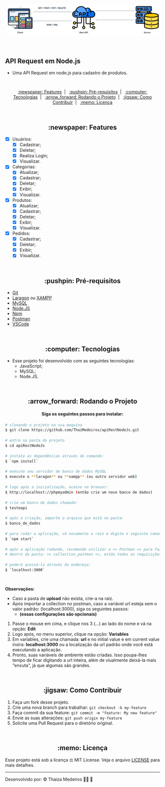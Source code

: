 <p align="center">
  <img src="imagens/api-rest.png" alt="Rest API" title="Rest API" style="vertical-align:top; margin:6px 4px;">
</p><br />

## API Request em Node.js

- Uma API Request em node.js para cadastro de produtos.

<br />

<p align="center">
  <a href="#features"> :newspaper: Features</a>&nbsp;&nbsp;|&nbsp;&nbsp;
  <a href="#requisitos">:pushpin: Pré-requisitos</a>&nbsp;&nbsp;|&nbsp;&nbsp;
  <a href="#tecnologias">:computer: Tecnologias</a>&nbsp;&nbsp;|&nbsp;&nbsp;
  <a href="#rodando"> :arrow_forward: Rodando o Projeto</a>&nbsp;&nbsp;|&nbsp;&nbsp;
  <a href="#contribuir"> :jigsaw: Como Contribuir</a>&nbsp;&nbsp;|&nbsp;&nbsp;
  <a href="#licenca"> :memo: Licença</a>
</p>

<br />

<div id="features" align="center">
  <h2> :newspaper: Features</h2>
</div>

- [x] Usuários:
  - [x] Cadastrar;
  - [x] Deletar;
  - [x] Realiza Login;
  - [x] Visualizar.
- [x] Categorias:
  - [x] Atualizar;
  - [x] Cadastrar;
  - [x] Deletar;
  - [x] Exibir;
  - [x] Visualizar.
- [x] Produtos:
  - [x] Atualizar;
  - [x] Cadastrar;
  - [x] Deletar;
  - [x] Exibir;
  - [x] Visualizar.
- [x] Pedidos:
  - [x] Cadastrar;
  - [x] Deletar;
  - [x] Exibir;
  - [x] Visualizar.

<br />

<div id="requisitos" align="center">
  <h2> :pushpin: Pré-requisitos</h2>
</div>

- [Git](https://git-scm.com)
- [Laragon](https://laragon.org/) ou [XAMPP](https://www.apachefriends.org/)
- [MySQL](https://www.mysql.com/)
- [Node.JS](https://nodejs.org/)
- [Npm](https://www.npmjs.com/)
- [Postman](https://www.postman.com/)
- [VSCode](https://code.visualstudio.com/)

<br />

<div id="tecnologias" align="center">
  <h2> :computer: Tecnologias</h2>
</div>

- Esse projeto foi desenvolvido com as seguintes tecnologias:
  - JavaScript;
  - MySQL;
  - Node.JS.

<br />

<div id="rodando" align="center">
  <h2> :arrow_forward: Rodando o Projeto</h2>
</div>

<div id="#" align="center">
  <h4>
    Siga os seguintes passos para instalar:
  </h4>
</div>

```bash
# clonando o projeto na sua maquina
$ git clone https://github.com/ThaiMedeiros/apiRestNodeJs.git

# entre na pasta do projeto
$ cd apiRestNodeJs

# instale as dependências através do comando:
$ `npm install`

# execute seu servidor de banco de dados MySQL
$ execute o **laragon** ou **xampp** (ou outro servidor web)

# logo após a inicialização, acesse no browser:
$ http://localhost://phpmyadmin (então crie um novo banco de dados)

# crie um banco de dados chamado:
$ testeapi

# após a criação, importe o arquivo que está na pasta:
$ banco_de_dados

# para rodar a aplicação, vá novamente a raiz e digite o seguinte comando:
$ `npm start`

# após a aplicação rodando, recomendo utilizar o >> Postman << para fazer as requisições.
# dentro da pasta: >> collection_postman <<, estão todas as requisições da API configuradas.

# poderá acessá-lo através do endereço:
$ `localhost:3000`
```

<br />

**Observações:**

- Caso a pasta de **upload** não exista, crie-a na raiz.
- Após importar a collection no postman, caso a variável url esteja sem o valor padrão: (localhost:3000), siga os seguintes passos:
  - **(essas configurações são opcionais)**

1. Passe o mouse em cima, e clique nos 3 (...) ao lado do nome e vá na opção: **Edit**
2. Logo após, no menu superior, clique na opção: **Variables**
3. Em variables, crie uma chamada: **url** e no initial value e em current value insira: **localhost:3000** ou a localização da url padrão onde você está executando a aplicação.
4. Pronto, suas variáveis de ambiente estão criadas. Isso poupa-lhes tempo de ficar digitando a url inteira, além de viualmente deixá-la mais "enxuta", já que algumas são grandes.

<br />

<div id="contribuir" align="center">
    <h2> :jigsaw: Como Contribuir</h2>
</div>

1. Faça um fork desse projeto.
2. Crie uma nova branch para trabalhar: `git checkout -b my-feature`
3. Faça commit da sua feature: `git commit -m "feature: My new feature"`
4. Envie as suas alterações: `git push origin my-feature`
5. Solicite uma Pull Request para o diretório original.

<br />

<div id="licenca" align="center">
    <h2> :memo: Licença</h2>
</div>

Esse projeto está sob a licença :balance_scale: MIT License. Veja o arquivo [LICENSE](LICENSE) para mais detalhes.

---

Desenvolvido por: :copyright: Thaiza Medeiros :woman_technologist: :purple_heart:
